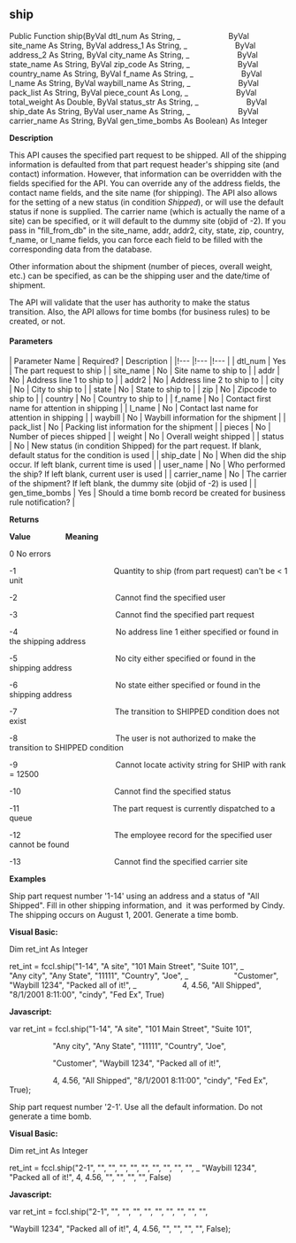 ship
----

Public Function ship(ByVal dtl_num As String, _
                     ByVal site_name As String, ByVal address_1 As String, _
                     ByVal address_2 As String, ByVal city_name As String, _
                     ByVal state_name As String, ByVal zip_code As String, _
                     ByVal country_name As String, ByVal f_name As String, _
                     ByVal l_name As String, ByVal waybill_name As String, _
                     ByVal pack_list As String, ByVal piece_count As Long, _
                     ByVal total_weight As Double, ByVal status_str As String, _
                     ByVal ship_date As String, ByVal user_name As String, _
                     ByVal carrier_name As String, ByVal gen_time_bombs As Boolean) As Integer

**Description**

This API causes the specified part request to be shipped. All of the shipping information is defaulted from that part request header's shipping site (and contact) information. However, that information can be overridden with the fields specified for the API. You can override any of the address fields, the contact name fields, and the site name (for shipping). The API also allows for the setting of a new status (in condition _Shipped_), or will use the default status if none is supplied. The carrier name (which is actually the name of a site) can be specified, or it will default to the dummy site (objid of -2). If you pass in "fill_from_db" in the site_name, addr, addr2, city, state, zip, country, f_name, or l_name fields, you can force each field to be filled with the corresponding data from the database.

Other information about the shipment (number of pieces, overall weight, etc.) can be specified, as can be the shipping user and the date/time of shipment.

The API will validate that the user has authority to make the status transition. Also, the API allows for time bombs (for business rules) to be created, or not.

#### Parameters

| Parameter Name | Required? | Description |
|!--- |!--- |!--- |
| dtl_num | Yes | The part request to ship |
| site_name | No | Site name to ship to |
| addr | No | Address line 1 to ship to |
| addr2 | No | Address line 2 to ship to |
| city | No | City to ship to |
| state | No | State to ship to |
| zip | No | Zipcode to ship to |
| country | No | Country to ship to |
| f_name | No | Contact first name for attention in shipping |
| l_name | No | Contact last name for attention in shipping |
| waybill | No | Waybill information for the shipment |
| pack_list | No | Packing list information for the shipment |
| pieces | No | Number of pieces shipped |
| weight | No | Overall weight shipped |
| status | No | New status (in condition Shipped) for the part request. If blank, default status for the condition is used |
| ship_date | No | When did the ship occur. If left blank, current time is used |
| user_name | No | Who performed the ship? If left blank, current user is used |
| carrier_name | No | The carrier of the shipment? If left blank, the dummy site (objid of -2) is used |
| gen_time_bombs | Yes | Should a time bomb record be created for business rule notification? |

**Returns**

**Value**                **Meaning**

0 No errors

-1                                             Quantity to ship (from part request) can't be < 1 unit

-2                                             Cannot find the specified user

-3                                             Cannot find the specified part request

-4                                             No address line 1 either specified or found in the shipping address

-5                                             No city either specified or found in the shipping address

-6                                             No state either specified or found in the shipping address

-7                                             The transition to SHIPPED condition does not exist

-8                                             The user is not authorized to make the transition to SHIPPED condition

-9                                             Cannot locate activity string for SHIP with rank = 12500

-10                                           Cannot find the specified status

-11                                           The part request is currently dispatched to a queue

-12                                           The employee record for the specified user cannot be found

-13                                           Cannot find the specified carrier site

**Examples**

 Ship part request number '1-14' using an address and a status of "All Shipped". Fill in other shipping information, and  it was performed by Cindy. The shipping occurs on August 1, 2001. Generate a time bomb.

**Visual Basic:**

Dim ret_int As Integer

ret_int = fccl.ship("1-14", "A site", "101 Main Street", "Suite 101", _
                    "Any city", "Any State", "11111", "Country", "Joe", _
                    "Customer", "Waybill 1234", "Packed all of it!", _
                    4, 4.56, "All Shipped", "8/1/2001 8:11:00", "cindy", "Fed Ex", True)

**Javascript:**

var ret_int = fccl.ship("1-14", "A site", "101 Main Street", "Suite 101",

                    "Any city", "Any State", "11111", "Country", "Joe",

                    "Customer", "Waybill 1234", "Packed all of it!",

                    4, 4.56, "All Shipped", "8/1/2001 8:11:00", "cindy", "Fed Ex", True);

 Ship part request number '2-1'. Use all the default information. Do not generate a time bomb.

**Visual Basic:**

Dim ret_int As Integer

ret_int = fccl.ship("2-1", "", "", "", "", "", "", "", "", "", _
"Waybill 1234", "Packed all of it!", 4, 4.56, "", "", "", "", False)

**Javascript:**

var ret_int = fccl.ship("2-1", "", "", "", "", "", "", "", "", "",

"Waybill 1234", "Packed all of it!", 4, 4.56, "", "", "", "", False);